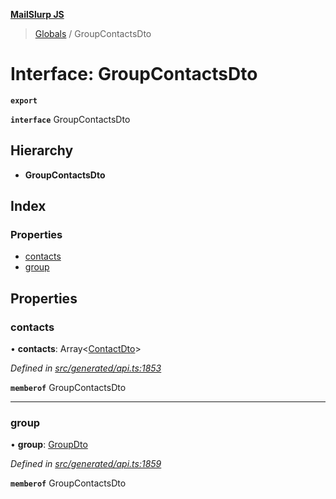 **[MailSlurp JS](../README.md)**

> [Globals](../README.md) / GroupContactsDto

# Interface: GroupContactsDto

**`export`** 

**`interface`** GroupContactsDto

## Hierarchy

* **GroupContactsDto**

## Index

### Properties

* [contacts](groupcontactsdto.md#contacts)
* [group](groupcontactsdto.md#group)

## Properties

### contacts

•  **contacts**: Array\<[ContactDto](contactdto.md)>

*Defined in [src/generated/api.ts:1853](https://github.com/mailslurp/mailslurp-client/blob/aab6cee/src/generated/api.ts#L1853)*

**`memberof`** GroupContactsDto

___

### group

•  **group**: [GroupDto](groupdto.md)

*Defined in [src/generated/api.ts:1859](https://github.com/mailslurp/mailslurp-client/blob/aab6cee/src/generated/api.ts#L1859)*

**`memberof`** GroupContactsDto
